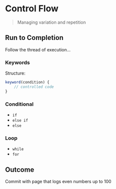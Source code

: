 Control Flow
===

> Managing variation and repetition

## Run to Completion

Follow the thread of execution...

### Keywords

Structure:

```js
keyword(condition) {
    // controlled code
}
```

### Conditional

* `if`
* `else if`
* `else`

### Loop

* `while`
* `for`

## Outcome

Commit with page that logs even numbers up to 100
